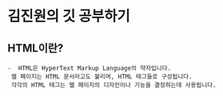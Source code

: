 # 김진원의 깃 공부하기

## HTML이란?

    -  HTML은 HyperText Markup Language의 약자입니다.
     웹 페이지는 HTML 문서라고도 불리며, HTML 태그들로 구성됩니다.
     각각의 HTML 태그는 웹 페이지의 디자인이나 기능을 결정하는데 사용됩니다.
